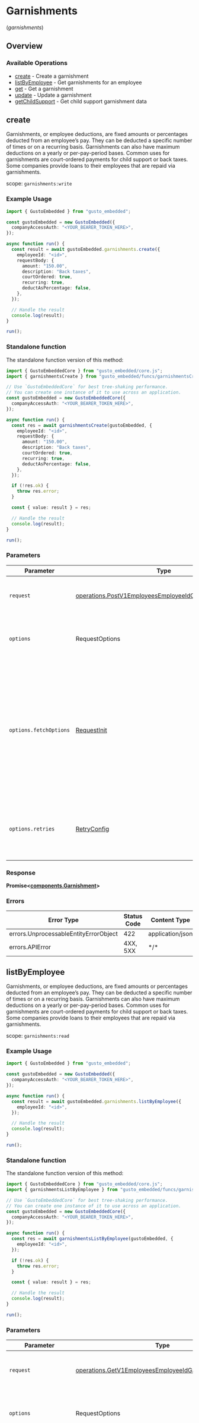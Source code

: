# Garnishments
(*garnishments*)

## Overview

### Available Operations

* [create](#create) - Create a garnishment
* [listByEmployee](#listbyemployee) - Get garnishments for an employee
* [get](#get) - Get a garnishment
* [update](#update) - Update a garnishment
* [getChildSupport](#getchildsupport) - Get child support garnishment data

## create

Garnishments, or employee deductions, are fixed amounts or percentages deducted from an employee’s pay. They can be deducted a specific number of times or on a recurring basis. Garnishments can also have maximum deductions on a yearly or per-pay-period bases. Common uses for garnishments are court-ordered payments for child support or back taxes. Some companies provide loans to their employees that are repaid via garnishments.

scope: `garnishments:write`

### Example Usage

```typescript
import { GustoEmbedded } from "gusto_embedded";

const gustoEmbedded = new GustoEmbedded({
  companyAccessAuth: "<YOUR_BEARER_TOKEN_HERE>",
});

async function run() {
  const result = await gustoEmbedded.garnishments.create({
    employeeId: "<id>",
    requestBody: {
      amount: "150.00",
      description: "Back taxes",
      courtOrdered: true,
      recurring: true,
      deductAsPercentage: false,
    },
  });

  // Handle the result
  console.log(result);
}

run();
```

### Standalone function

The standalone function version of this method:

```typescript
import { GustoEmbeddedCore } from "gusto_embedded/core.js";
import { garnishmentsCreate } from "gusto_embedded/funcs/garnishmentsCreate.js";

// Use `GustoEmbeddedCore` for best tree-shaking performance.
// You can create one instance of it to use across an application.
const gustoEmbedded = new GustoEmbeddedCore({
  companyAccessAuth: "<YOUR_BEARER_TOKEN_HERE>",
});

async function run() {
  const res = await garnishmentsCreate(gustoEmbedded, {
    employeeId: "<id>",
    requestBody: {
      amount: "150.00",
      description: "Back taxes",
      courtOrdered: true,
      recurring: true,
      deductAsPercentage: false,
    },
  });

  if (!res.ok) {
    throw res.error;
  }

  const { value: result } = res;

  // Handle the result
  console.log(result);
}

run();
```

### Parameters

| Parameter                                                                                                                                                                      | Type                                                                                                                                                                           | Required                                                                                                                                                                       | Description                                                                                                                                                                    |
| ------------------------------------------------------------------------------------------------------------------------------------------------------------------------------ | ------------------------------------------------------------------------------------------------------------------------------------------------------------------------------ | ------------------------------------------------------------------------------------------------------------------------------------------------------------------------------ | ------------------------------------------------------------------------------------------------------------------------------------------------------------------------------ |
| `request`                                                                                                                                                                      | [operations.PostV1EmployeesEmployeeIdGarnishmentsRequest](../../models/operations/postv1employeesemployeeidgarnishmentsrequest.md)                                             | :heavy_check_mark:                                                                                                                                                             | The request object to use for the request.                                                                                                                                     |
| `options`                                                                                                                                                                      | RequestOptions                                                                                                                                                                 | :heavy_minus_sign:                                                                                                                                                             | Used to set various options for making HTTP requests.                                                                                                                          |
| `options.fetchOptions`                                                                                                                                                         | [RequestInit](https://developer.mozilla.org/en-US/docs/Web/API/Request/Request#options)                                                                                        | :heavy_minus_sign:                                                                                                                                                             | Options that are passed to the underlying HTTP request. This can be used to inject extra headers for examples. All `Request` options, except `method` and `body`, are allowed. |
| `options.retries`                                                                                                                                                              | [RetryConfig](../../lib/utils/retryconfig.md)                                                                                                                                  | :heavy_minus_sign:                                                                                                                                                             | Enables retrying HTTP requests under certain failure conditions.                                                                                                               |

### Response

**Promise\<[components.Garnishment](../../models/components/garnishment.md)\>**

### Errors

| Error Type                            | Status Code                           | Content Type                          |
| ------------------------------------- | ------------------------------------- | ------------------------------------- |
| errors.UnprocessableEntityErrorObject | 422                                   | application/json                      |
| errors.APIError                       | 4XX, 5XX                              | \*/\*                                 |

## listByEmployee

Garnishments, or employee deductions, are fixed amounts or percentages deducted from an employee’s pay. They can be deducted a specific number of times or on a recurring basis. Garnishments can also have maximum deductions on a yearly or per-pay-period bases. Common uses for garnishments are court-ordered payments for child support or back taxes. Some companies provide loans to their employees that are repaid via garnishments.

scope: `garnishments:read`

### Example Usage

```typescript
import { GustoEmbedded } from "gusto_embedded";

const gustoEmbedded = new GustoEmbedded({
  companyAccessAuth: "<YOUR_BEARER_TOKEN_HERE>",
});

async function run() {
  const result = await gustoEmbedded.garnishments.listByEmployee({
    employeeId: "<id>",
  });

  // Handle the result
  console.log(result);
}

run();
```

### Standalone function

The standalone function version of this method:

```typescript
import { GustoEmbeddedCore } from "gusto_embedded/core.js";
import { garnishmentsListByEmployee } from "gusto_embedded/funcs/garnishmentsListByEmployee.js";

// Use `GustoEmbeddedCore` for best tree-shaking performance.
// You can create one instance of it to use across an application.
const gustoEmbedded = new GustoEmbeddedCore({
  companyAccessAuth: "<YOUR_BEARER_TOKEN_HERE>",
});

async function run() {
  const res = await garnishmentsListByEmployee(gustoEmbedded, {
    employeeId: "<id>",
  });

  if (!res.ok) {
    throw res.error;
  }

  const { value: result } = res;

  // Handle the result
  console.log(result);
}

run();
```

### Parameters

| Parameter                                                                                                                                                                      | Type                                                                                                                                                                           | Required                                                                                                                                                                       | Description                                                                                                                                                                    |
| ------------------------------------------------------------------------------------------------------------------------------------------------------------------------------ | ------------------------------------------------------------------------------------------------------------------------------------------------------------------------------ | ------------------------------------------------------------------------------------------------------------------------------------------------------------------------------ | ------------------------------------------------------------------------------------------------------------------------------------------------------------------------------ |
| `request`                                                                                                                                                                      | [operations.GetV1EmployeesEmployeeIdGarnishmentsRequest](../../models/operations/getv1employeesemployeeidgarnishmentsrequest.md)                                               | :heavy_check_mark:                                                                                                                                                             | The request object to use for the request.                                                                                                                                     |
| `options`                                                                                                                                                                      | RequestOptions                                                                                                                                                                 | :heavy_minus_sign:                                                                                                                                                             | Used to set various options for making HTTP requests.                                                                                                                          |
| `options.fetchOptions`                                                                                                                                                         | [RequestInit](https://developer.mozilla.org/en-US/docs/Web/API/Request/Request#options)                                                                                        | :heavy_minus_sign:                                                                                                                                                             | Options that are passed to the underlying HTTP request. This can be used to inject extra headers for examples. All `Request` options, except `method` and `body`, are allowed. |
| `options.retries`                                                                                                                                                              | [RetryConfig](../../lib/utils/retryconfig.md)                                                                                                                                  | :heavy_minus_sign:                                                                                                                                                             | Enables retrying HTTP requests under certain failure conditions.                                                                                                               |

### Response

**Promise\<[components.Garnishment[]](../../models/.md)\>**

### Errors

| Error Type      | Status Code     | Content Type    |
| --------------- | --------------- | --------------- |
| errors.APIError | 4XX, 5XX        | \*/\*           |

## get

Garnishments, or employee deductions, are fixed amounts or percentages deducted from an employee’s pay. They can be deducted a specific number of times or on a recurring basis. Garnishments can also have maximum deductions on a yearly or per-pay-period bases. Common uses for garnishments are court-ordered payments for child support or back taxes. Some companies provide loans to their employees that are repaid via garnishments.

scope: `garnishments:read`

### Example Usage

```typescript
import { GustoEmbedded } from "gusto_embedded";

const gustoEmbedded = new GustoEmbedded({
  companyAccessAuth: "<YOUR_BEARER_TOKEN_HERE>",
});

async function run() {
  const result = await gustoEmbedded.garnishments.get({
    garnishmentId: "<id>",
  });

  // Handle the result
  console.log(result);
}

run();
```

### Standalone function

The standalone function version of this method:

```typescript
import { GustoEmbeddedCore } from "gusto_embedded/core.js";
import { garnishmentsGet } from "gusto_embedded/funcs/garnishmentsGet.js";

// Use `GustoEmbeddedCore` for best tree-shaking performance.
// You can create one instance of it to use across an application.
const gustoEmbedded = new GustoEmbeddedCore({
  companyAccessAuth: "<YOUR_BEARER_TOKEN_HERE>",
});

async function run() {
  const res = await garnishmentsGet(gustoEmbedded, {
    garnishmentId: "<id>",
  });

  if (!res.ok) {
    throw res.error;
  }

  const { value: result } = res;

  // Handle the result
  console.log(result);
}

run();
```

### Parameters

| Parameter                                                                                                                                                                      | Type                                                                                                                                                                           | Required                                                                                                                                                                       | Description                                                                                                                                                                    |
| ------------------------------------------------------------------------------------------------------------------------------------------------------------------------------ | ------------------------------------------------------------------------------------------------------------------------------------------------------------------------------ | ------------------------------------------------------------------------------------------------------------------------------------------------------------------------------ | ------------------------------------------------------------------------------------------------------------------------------------------------------------------------------ |
| `request`                                                                                                                                                                      | [operations.GetV1GarnishmentsGarnishmentIdRequest](../../models/operations/getv1garnishmentsgarnishmentidrequest.md)                                                           | :heavy_check_mark:                                                                                                                                                             | The request object to use for the request.                                                                                                                                     |
| `options`                                                                                                                                                                      | RequestOptions                                                                                                                                                                 | :heavy_minus_sign:                                                                                                                                                             | Used to set various options for making HTTP requests.                                                                                                                          |
| `options.fetchOptions`                                                                                                                                                         | [RequestInit](https://developer.mozilla.org/en-US/docs/Web/API/Request/Request#options)                                                                                        | :heavy_minus_sign:                                                                                                                                                             | Options that are passed to the underlying HTTP request. This can be used to inject extra headers for examples. All `Request` options, except `method` and `body`, are allowed. |
| `options.retries`                                                                                                                                                              | [RetryConfig](../../lib/utils/retryconfig.md)                                                                                                                                  | :heavy_minus_sign:                                                                                                                                                             | Enables retrying HTTP requests under certain failure conditions.                                                                                                               |

### Response

**Promise\<[components.Garnishment](../../models/components/garnishment.md)\>**

### Errors

| Error Type      | Status Code     | Content Type    |
| --------------- | --------------- | --------------- |
| errors.APIError | 4XX, 5XX        | \*/\*           |

## update

Garnishments, or employee deductions, are fixed amounts or percentages deducted from an employee’s pay. They can be deducted a specific number of times or on a recurring basis. Garnishments can also have maximum deductions on a yearly or per-pay-period bases. Common uses for garnishments are court-ordered payments for child support or back taxes. Some companies provide loans to their employees that are repaid via garnishments.

scope: `garnishments:write`

### Example Usage

```typescript
import { GustoEmbedded } from "gusto_embedded";

const gustoEmbedded = new GustoEmbedded({
  companyAccessAuth: "<YOUR_BEARER_TOKEN_HERE>",
});

async function run() {
  const result = await gustoEmbedded.garnishments.update({
    garnishmentId: "<id>",
    requestBody: {
      active: false,
      version: "52b7c567242cb7452e89ba2bc02cb476",
    },
  });

  // Handle the result
  console.log(result);
}

run();
```

### Standalone function

The standalone function version of this method:

```typescript
import { GustoEmbeddedCore } from "gusto_embedded/core.js";
import { garnishmentsUpdate } from "gusto_embedded/funcs/garnishmentsUpdate.js";

// Use `GustoEmbeddedCore` for best tree-shaking performance.
// You can create one instance of it to use across an application.
const gustoEmbedded = new GustoEmbeddedCore({
  companyAccessAuth: "<YOUR_BEARER_TOKEN_HERE>",
});

async function run() {
  const res = await garnishmentsUpdate(gustoEmbedded, {
    garnishmentId: "<id>",
    requestBody: {
      active: false,
      version: "52b7c567242cb7452e89ba2bc02cb476",
    },
  });

  if (!res.ok) {
    throw res.error;
  }

  const { value: result } = res;

  // Handle the result
  console.log(result);
}

run();
```

### Parameters

| Parameter                                                                                                                                                                      | Type                                                                                                                                                                           | Required                                                                                                                                                                       | Description                                                                                                                                                                    |
| ------------------------------------------------------------------------------------------------------------------------------------------------------------------------------ | ------------------------------------------------------------------------------------------------------------------------------------------------------------------------------ | ------------------------------------------------------------------------------------------------------------------------------------------------------------------------------ | ------------------------------------------------------------------------------------------------------------------------------------------------------------------------------ |
| `request`                                                                                                                                                                      | [operations.PutV1GarnishmentsGarnishmentIdRequest](../../models/operations/putv1garnishmentsgarnishmentidrequest.md)                                                           | :heavy_check_mark:                                                                                                                                                             | The request object to use for the request.                                                                                                                                     |
| `options`                                                                                                                                                                      | RequestOptions                                                                                                                                                                 | :heavy_minus_sign:                                                                                                                                                             | Used to set various options for making HTTP requests.                                                                                                                          |
| `options.fetchOptions`                                                                                                                                                         | [RequestInit](https://developer.mozilla.org/en-US/docs/Web/API/Request/Request#options)                                                                                        | :heavy_minus_sign:                                                                                                                                                             | Options that are passed to the underlying HTTP request. This can be used to inject extra headers for examples. All `Request` options, except `method` and `body`, are allowed. |
| `options.retries`                                                                                                                                                              | [RetryConfig](../../lib/utils/retryconfig.md)                                                                                                                                  | :heavy_minus_sign:                                                                                                                                                             | Enables retrying HTTP requests under certain failure conditions.                                                                                                               |

### Response

**Promise\<[components.Garnishment](../../models/components/garnishment.md)\>**

### Errors

| Error Type                            | Status Code                           | Content Type                          |
| ------------------------------------- | ------------------------------------- | ------------------------------------- |
| errors.UnprocessableEntityErrorObject | 422                                   | application/json                      |
| errors.APIError                       | 4XX, 5XX                              | \*/\*                                 |

## getChildSupport

Agency data and requirements to be used for creating child support garnishments

scope: `garnishments:read`

### Example Usage

```typescript
import { GustoEmbedded } from "gusto_embedded";

const gustoEmbedded = new GustoEmbedded({
  companyAccessAuth: "<YOUR_BEARER_TOKEN_HERE>",
});

async function run() {
  const result = await gustoEmbedded.garnishments.getChildSupport({});

  // Handle the result
  console.log(result);
}

run();
```

### Standalone function

The standalone function version of this method:

```typescript
import { GustoEmbeddedCore } from "gusto_embedded/core.js";
import { garnishmentsGetChildSupport } from "gusto_embedded/funcs/garnishmentsGetChildSupport.js";

// Use `GustoEmbeddedCore` for best tree-shaking performance.
// You can create one instance of it to use across an application.
const gustoEmbedded = new GustoEmbeddedCore({
  companyAccessAuth: "<YOUR_BEARER_TOKEN_HERE>",
});

async function run() {
  const res = await garnishmentsGetChildSupport(gustoEmbedded, {});

  if (!res.ok) {
    throw res.error;
  }

  const { value: result } = res;

  // Handle the result
  console.log(result);
}

run();
```

### Parameters

| Parameter                                                                                                                                                                      | Type                                                                                                                                                                           | Required                                                                                                                                                                       | Description                                                                                                                                                                    |
| ------------------------------------------------------------------------------------------------------------------------------------------------------------------------------ | ------------------------------------------------------------------------------------------------------------------------------------------------------------------------------ | ------------------------------------------------------------------------------------------------------------------------------------------------------------------------------ | ------------------------------------------------------------------------------------------------------------------------------------------------------------------------------ |
| `request`                                                                                                                                                                      | [operations.GetV1GarnishmentsChildSupportRequest](../../models/operations/getv1garnishmentschildsupportrequest.md)                                                             | :heavy_check_mark:                                                                                                                                                             | The request object to use for the request.                                                                                                                                     |
| `options`                                                                                                                                                                      | RequestOptions                                                                                                                                                                 | :heavy_minus_sign:                                                                                                                                                             | Used to set various options for making HTTP requests.                                                                                                                          |
| `options.fetchOptions`                                                                                                                                                         | [RequestInit](https://developer.mozilla.org/en-US/docs/Web/API/Request/Request#options)                                                                                        | :heavy_minus_sign:                                                                                                                                                             | Options that are passed to the underlying HTTP request. This can be used to inject extra headers for examples. All `Request` options, except `method` and `body`, are allowed. |
| `options.retries`                                                                                                                                                              | [RetryConfig](../../lib/utils/retryconfig.md)                                                                                                                                  | :heavy_minus_sign:                                                                                                                                                             | Enables retrying HTTP requests under certain failure conditions.                                                                                                               |

### Response

**Promise\<[components.ChildSupportData](../../models/components/childsupportdata.md)\>**

### Errors

| Error Type      | Status Code     | Content Type    |
| --------------- | --------------- | --------------- |
| errors.APIError | 4XX, 5XX        | \*/\*           |